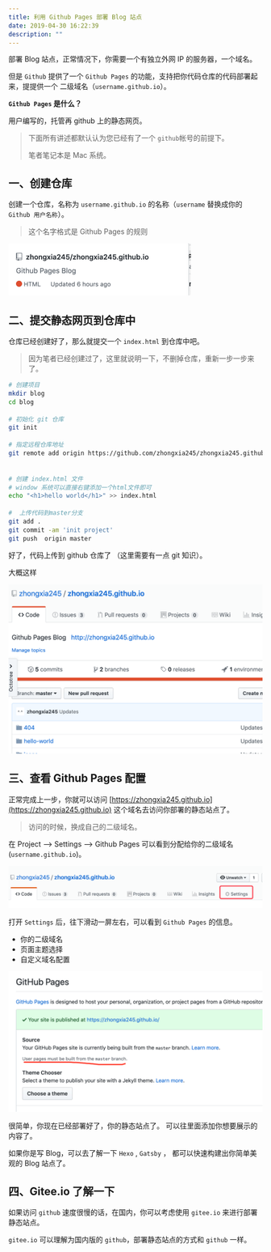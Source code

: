 ```yaml
---
title: 利用 Github Pages 部署 Blog 站点
date: 2019-04-30 16:22:39
description: ""
---
```


部署 Blog 站点，正常情况下，你需要一个有独立外网 IP 的服务器，一个域名。

但是 `Github` 提供了一个 `Github Pages` 的功能，支持把你代码仓库的代码部署起来，提提供一个 二级域名（`username.github.io`）。

**`Github Pages` 是什么？**

用户编写的，托管再 github 上的静态网页。



> 下面所有讲述都默认认为您已经有了一个 `github`帐号的前提下。
>
> 笔者笔记本是 Mac 系统。



## 一、创建仓库

创建一个仓库，名称为 `username.github.io` 的名称（`username` 替换成你的 `Github 用户名称`）。

> 这个名字格式是 Github Pages 的规则

<img src="./img1.png" alt="创建项目" style="zoom:50%;" />



## 二、提交静态网页到仓库中

仓库已经创建好了，那么就提交一个 `index.html` 到仓库中吧。

> 因为笔者已经创建过了，这里就说明一下，不删掉仓库，重新一步一步来了。

```bash
# 创建项目
mkdir blog
cd blog

# 初始化 git 仓库
git init

# 指定远程仓库地址
git remote add origin https://github.com/zhongxia245/zhongxia245.github.io.git


# 创建 index.html 文件
# window 系统可以直接右键添加一个html文件即可
echo "<h1>hello world</h1>" >> index.html

#  上传代码到master分支
git add .
git commit -am 'init project'
git push  origin master

```

好了，代码上传到 github 仓库了 （这里需要有一点 git 知识）。

大概这样

<img src="./img2.png" alt="项目截图" style="zoom:50%;" />





## 三、查看 Github Pages 配置

正常完成上一步，你就可以访问 [https://zhongxia245.github.io](https://zhongxia245.github.io) 这个域名去访问你部署的静态站点了。

> 访问的时候，换成自己的二级域名。

在 Project —> Settings —> Github Pages 可以看到分配给你的二级域名 (`username.github.io`)。

<img src="./img3.png" alt="设置位置" style="zoom:50%;" />

打开 `Settings` 后，往下滑动一屏左右，可以看到 `Github Pages` 的信息。

- 你的二级域名
- 页面主题选择
- 自定义域名配置

<img src="./img4.png" alt="img" style="zoom:50%;" />

很简单，你现在已经部署好了，你的静态站点了。 可以往里面添加你想要展示的内容了。

如果你是写 Blog，可以去了解一下 `Hexo` , `Gatsby` ， 都可以快速构建出你简单美观的 Blog 站点了。



## 四、Gitee.io 了解一下

如果访问 `github` 速度很慢的话，在国内，你可以考虑使用 `gitee.io` 来进行部署静态站点。

`gitee.io` 可以理解为国内版的 `github`，部署静态站点的方式和 `github` 一样。
